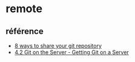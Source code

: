 # remote

## référence

  - [8 ways to share your git repository](http://www.jedi.be/blog/2009/05/06/8-ways-to-share-your-git-repository/)
  - [4.2 Git on the Server - Getting Git on a Server](https://git-scm.com/book/it/v2/Git-on-the-Server-Getting-Git-on-a-Server)
